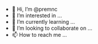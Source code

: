 - 👋 Hi, I’m @premnc
- 👀 I’m interested in ...
- 🌱 I’m currently learning ...
- 💞️ I’m looking to collaborate on ...
- 📫 How to reach me ...

<!---
premnc/premnc is a ✨ special ✨ repository because its `README.md` (this file) appears on your GitHub profile.
You can click the Preview link to take a look at your changes.
--->
